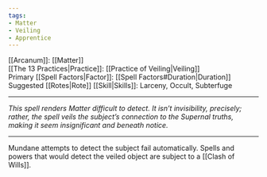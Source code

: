 ```yaml
---
tags:
- Matter
- Veiling
- Apprentice
---
```


[[Arcanum]]: [[Matter]]\
[[The 13 Practices|Practice]]: [[Practice of Veiling|Veiling]]\
Primary [[Spell Factors|Factor]]: [[Spell Factors#Duration|Duration]]\
Suggested [[Rotes|Rote]] [[Skill|Skills]]: Larceny, Occult, Subterfuge

---

_This spell renders Matter difficult to detect. It isn’t invisibility, precisely; rather, the spell veils the subject’s connection to the Supernal truths, making it seem insignificant and beneath notice._

---

Mundane attempts to detect the subject fail automatically. Spells and powers that would detect the veiled object are subject to a [[Clash of Wills]].

